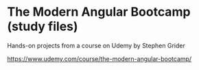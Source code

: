 # The Modern Angular Bootcamp (study files)
Hands-on projects from a course on Udemy by Stephen Grider

https://www.udemy.com/course/the-modern-angular-bootcamp/
